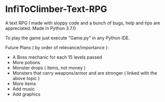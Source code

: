 # InfiToClimber-Text-RPG
A text RPG I made with sloppy code and a bunch of bugs, help and tips are appreciated.
Made in Python 3.7.0

To play the game just execute "Game.py" in any Python IDE.

Future Plans ( by order of relevance/importance ):
- A Boss mechanic for each 15 levels passed
- More potions
- Monster drops ( items, not money )
- Monsters that carry weapons/armor and are stronger ( linked with the above topic )
- More items
- Add music
- Add graphics
